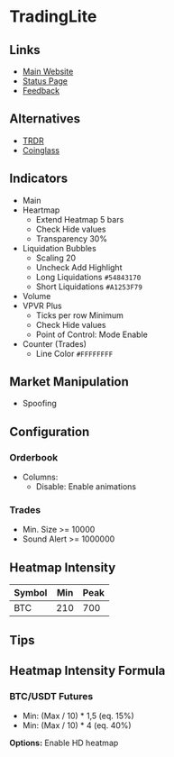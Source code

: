 # TradingLite

<!--
https://www.tradinglite.com/chart/GL5CPBJV#0,binancef:BTCUSDT,5

https://atas.net/ru/
https://bookmap.com/

Coloque ordens atrás, espere rompimento. Exercite a paciência
Sempre observe se tem uma resistência abaixo/acima. Procure por linha de tendencia, médias móveis, etc.
A ordem pesada pode está no caminho do verdadeiro alvo. Tática para evitar liquidados
Procure por confluência, RSI em sobre-vendido/sobre-comprado, L.S.R. alto/baixo, O.I, Funding Rate

Antes de entrar olhar TOTAL
Comesse a colocar ordens em cima das EMA's
Colocar ordem na base do pavio caso haja rejeição e ainda haja ordens pesadas abaixo

Encontre sempre por confluência
Apos rompimento de uma linha de tendencia aguarde por fechamento de candlestick

Abra outra ordem no sentido inverso para caso o mercado venha contra sua ordem, ainda mais se houver uma resistencia/suporte e apontar liquidaçao, ele vai correr para um lado uma hora
-->

## Links

- [Main Website](https://tradinglite.com/)
- [Status Page](https://status.tradinglite.com/)
- [Feedback](https://feedback.tradinglite.com/)

## Alternatives

- [TRDR](/trdr.md)
- [Coinglass](/coinglass.md)

## Indicators

- Main
- Heartmap
  - Extend Heatmap 5 bars
  - Check Hide values
  - Transparency 30%
- Liquidation Bubbles
  - Scaling 20
  - Uncheck Add Highlight
  - Long Liquidations `#54843170`
  - Short Liquidations `#A1253F79`
- Volume
- VPVR Plus
  - Ticks per row Minimum
  - Check Hide values
  - Point of Control: Mode Enable
- Counter (Trades)
  - Line Color `#FFFFFFFF`

<!--
Delta Volume
CVD
Open Interest
-->

## Market Manipulation

- Spoofing

## Configuration

### Orderbook

- Columns:
  - Disable: Enable animations

### Trades

- Min. Size >= 10000
- Sound Alert >= 1000000

## Heatmap Intensity

| Symbol | Min | Peak |
| ------ | --- | ---- |
| BTC    | 210 | 700  |

## Tips

## Heatmap Intensity Formula

### BTC/USDT Futures

- Min: (Max / 10) \* 1,5 (eq. 15%)
- Min: (Max / 10) \* 4 (eq. 40%)

**Options:** Enable HD heatmap

<!--
- 1INCH
- AAVE
- ADA
- ALGO
- ALPHA
- ANKR
- APE
- ATOM
- AVAX
- AXS
- BAL
- BAND
- BAT
- BCH
- BEL
- BLZ
- BNB
- BTC
- BTS
- CHZ
- COMP
- CRV
- CTK
- CVC
- DASH
- DENT
- DOGE
- DOT
- DUSK
- DYDX
- EGLD
- ENJ
- EOS
- ETC
- ETH
- FIL
- FLM
- FTM
- GALA
- GMT
- GRT
- HBAR
- HNT
- ICP
- ICX
- IOST
- IOTA
- KAVA
- KNC
- KSM
- LINK
- LIT
- LRC
- LTC
- MANA
- MATIC
- MKR
- NEAR
- NEO
- OCEAN
- OMG
- ONE
- ONT
- QTUM
- RAY
- REN
- RLC
- ROSE
- RSR
- RUNE
- SAND
- SKL
- SNX
- SOL
- SRM
- STORJ
- SUSHI
- SXP
- THETA
- TOMO
- TRB
- TRX
- UNFI
- UNI
- VET
- WAVES
- XLM
- XMR
- XRP
- XTZ
- YFI
- ZEC
- ZEN
- ZIL
- ZRX
-->
